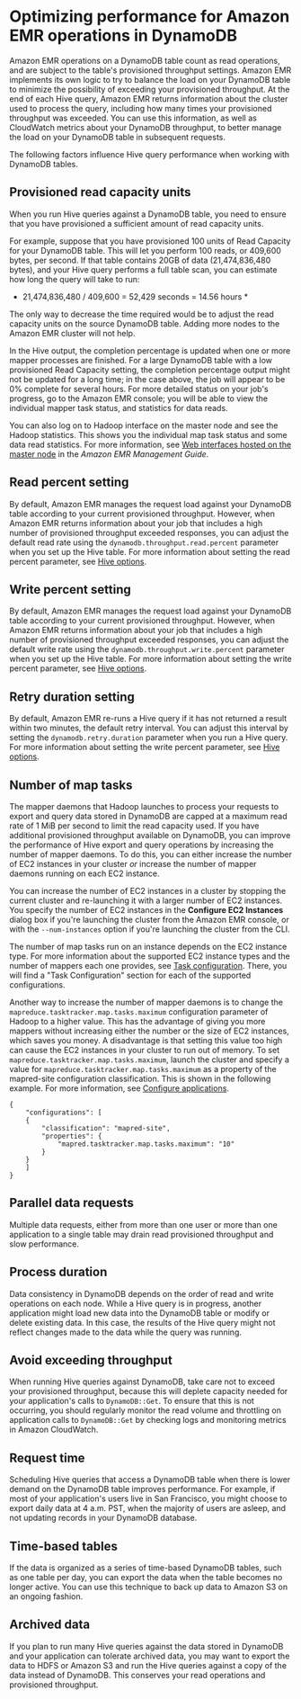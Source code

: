 # Optimizing performance for Amazon EMR operations in DynamoDB<a name="EMR_Hive_Optimizing"></a>

 Amazon EMR operations on a DynamoDB table count as read operations, and are subject to the table's provisioned throughput settings\. Amazon EMR implements its own logic to try to balance the load on your DynamoDB table to minimize the possibility of exceeding your provisioned throughput\. At the end of each Hive query, Amazon EMR returns information about the cluster used to process the query, including how many times your provisioned throughput was exceeded\. You can use this information, as well as CloudWatch metrics about your DynamoDB throughput, to better manage the load on your DynamoDB table in subsequent requests\. 

 The following factors influence Hive query performance when working with DynamoDB tables\. 

## Provisioned read capacity units<a name="ProvisionedReadCapacityUnits"></a>

 When you run Hive queries against a DynamoDB table, you need to ensure that you have provisioned a sufficient amount of read capacity units\. 

 For example, suppose that you have provisioned 100 units of Read Capacity for your DynamoDB table\. This will let you perform 100 reads, or 409,600 bytes, per second\. If that table contains 20GB of data \(21,474,836,480 bytes\), and your Hive query performs a full table scan, you can estimate how long the query will take to run: 

 * 21,474,836,480 / 409,600 = 52,429 seconds = 14\.56 hours * 

 The only way to decrease the time required would be to adjust the read capacity units on the source DynamoDB table\. Adding more nodes to the Amazon EMR cluster will not help\. 

 In the Hive output, the completion percentage is updated when one or more mapper processes are finished\. For a large DynamoDB table with a low provisioned Read Capacity setting, the completion percentage output might not be updated for a long time; in the case above, the job will appear to be 0% complete for several hours\. For more detailed status on your job's progress, go to the Amazon EMR console; you will be able to view the individual mapper task status, and statistics for data reads\. 

 You can also log on to Hadoop interface on the master node and see the Hadoop statistics\. This shows you the individual map task status and some data read statistics\. For more information, see [Web interfaces hosted on the master node](https://docs.aws.amazon.com/emr/latest/ManagementGuide/emr-web-interfaces.html) in the *Amazon EMR Management Guide*\.

## Read percent setting<a name="ReadPercent"></a>

 By default, Amazon EMR manages the request load against your DynamoDB table according to your current provisioned throughput\. However, when Amazon EMR returns information about your job that includes a high number of provisioned throughput exceeded responses, you can adjust the default read rate using the `dynamodb.throughput.read.percent` parameter when you set up the Hive table\. For more information about setting the read percent parameter, see [Hive options](EMR_Interactive_Hive.md#EMR_Hive_Options)\. 

## Write percent setting<a name="WritePercent"></a>

 By default, Amazon EMR manages the request load against your DynamoDB table according to your current provisioned throughput\. However, when Amazon EMR returns information about your job that includes a high number of provisioned throughput exceeded responses, you can adjust the default write rate using the `dynamodb.throughput.write.percent` parameter when you set up the Hive table\. For more information about setting the write percent parameter, see [Hive options](EMR_Interactive_Hive.md#EMR_Hive_Options)\. 

## Retry duration setting<a name="emr-ddb-retry-duration"></a>

 By default, Amazon EMR re\-runs a Hive query if it has not returned a result within two minutes, the default retry interval\. You can adjust this interval by setting the `dynamodb.retry.duration` parameter when you run a Hive query\. For more information about setting the write percent parameter, see [Hive options](EMR_Interactive_Hive.md#EMR_Hive_Options)\. 

## Number of map tasks<a name="NumberMapTasks"></a>

 The mapper daemons that Hadoop launches to process your requests to export and query data stored in DynamoDB are capped at a maximum read rate of 1 MiB per second to limit the read capacity used\. If you have additional provisioned throughput available on DynamoDB, you can improve the performance of Hive export and query operations by increasing the number of mapper daemons\. To do this, you can either increase the number of EC2 instances in your cluster *or* increase the number of mapper daemons running on each EC2 instance\. 

 You can increase the number of EC2 instances in a cluster by stopping the current cluster and re\-launching it with a larger number of EC2 instances\. You specify the number of EC2 instances in the **Configure EC2 Instances** dialog box if you're launching the cluster from the Amazon EMR console, or with the `--num-instances` option if you're launching the cluster from the CLI\. 

 The number of map tasks run on an instance depends on the EC2 instance type\. For more information about the supported EC2 instance types and the number of mappers each one provides, see [Task configuration](emr-hadoop-task-config.md)\. There, you will find a "Task Configuration" section for each of the supported configurations\. 

 Another way to increase the number of mapper daemons is to change the `mapreduce.tasktracker.map.tasks.maximum` configuration parameter of Hadoop to a higher value\. This has the advantage of giving you more mappers without increasing either the number or the size of EC2 instances, which saves you money\. A disadvantage is that setting this value too high can cause the EC2 instances in your cluster to run out of memory\. To set `mapreduce.tasktracker.map.tasks.maximum`, launch the cluster and specify a value for `mapreduce.tasktracker.map.tasks.maximum` as a property of the mapred\-site configuration classification\. This is shown in the following example\. For more information, see [Configure applications](emr-configure-apps.md)\.

```
{
    "configurations": [
    {
        "classification": "mapred-site",
        "properties": {
            "mapred.tasktracker.map.tasks.maximum": "10"
        }
    }
    ]
}
```

## Parallel data requests<a name="ParallelDataRequests"></a>

 Multiple data requests, either from more than one user or more than one application to a single table may drain read provisioned throughput and slow performance\. 

## Process duration<a name="ProcessDuration"></a>

 Data consistency in DynamoDB depends on the order of read and write operations on each node\. While a Hive query is in progress, another application might load new data into the DynamoDB table or modify or delete existing data\. In this case, the results of the Hive query might not reflect changes made to the data while the query was running\. 

## Avoid exceeding throughput<a name="AvoidExceedingThroughput"></a>

 When running Hive queries against DynamoDB, take care not to exceed your provisioned throughput, because this will deplete capacity needed for your application's calls to `DynamoDB::Get`\. To ensure that this is not occurring, you should regularly monitor the read volume and throttling on application calls to `DynamoDB::Get` by checking logs and monitoring metrics in Amazon CloudWatch\. 

## Request time<a name="RequestTime"></a>

 Scheduling Hive queries that access a DynamoDB table when there is lower demand on the DynamoDB table improves performance\. For example, if most of your application's users live in San Francisco, you might choose to export daily data at 4 a\.m\. PST, when the majority of users are asleep, and not updating records in your DynamoDB database\. 

## Time\-based tables<a name="TimeBasedTables"></a>

 If the data is organized as a series of time\-based DynamoDB tables, such as one table per day, you can export the data when the table becomes no longer active\. You can use this technique to back up data to Amazon S3 on an ongoing fashion\. 

## Archived data<a name="ArchivedData"></a>

 If you plan to run many Hive queries against the data stored in DynamoDB and your application can tolerate archived data, you may want to export the data to HDFS or Amazon S3 and run the Hive queries against a copy of the data instead of DynamoDB\. This conserves your read operations and provisioned throughput\. 